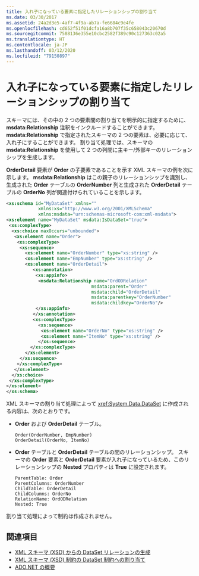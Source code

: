 ```yaml
---
title: 入れ子になっている要素に指定したリレーションシップの割り当て
ms.date: 03/30/2017
ms.assetid: 24a2d3e5-4af7-4f9a-ab7a-fe6684c9e4fe
ms.openlocfilehash: cd652f51f01dcfa16a8b707f35c658043c20670d
ms.sourcegitcommit: 7588136e355e10cbc2582f389c90c127363c02a5
ms.translationtype: HT
ms.contentlocale: ja-JP
ms.lasthandoff: 03/12/2020
ms.locfileid: "79150897"
---
```

# <a name="map-relations-specified-for-nested-elements"></a>入れ子になっている要素に指定したリレーションシップの割り当て
スキーマには、その中の 2 つの要素間の割り当てを明示的に指定するために、**msdata:Relationship** 注釈をインクルードすることができます。 **msdata:Relationship** で指定されたスキーマの 2 つの要素は、必要に応じて、入れ子にすることができます。 割り当て処理では、スキーマの **msdata:Relationship** を使用して 2 つの列間に主キー/外部キーのリレーションシップを生成します。  
  
 **OrderDetail** 要素が **Order** の子要素であることを示す XML スキーマの例を次に示します。 **msdata:Relationship** はこの親子のリレーションシップを識別し、生成された **Order** テーブルの **OrderNumber** 列と生成された **OrderDetail** テーブルの **OrderNo** 列が関連付けられていることを示します。  
  
```xml  
<xs:schema id="MyDataSet" xmlns=""
            xmlns:xs="http://www.w3.org/2001/XMLSchema"
            xmlns:msdata="urn:schemas-microsoft-com:xml-msdata">  
<xs:element name="MyDataSet" msdata:IsDataSet="true">  
 <xs:complexType>  
  <xs:choice maxOccurs="unbounded">  
   <xs:element name="Order">  
    <xs:complexType>  
     <xs:sequence>  
       <xs:element name="OrderNumber" type="xs:string" />  
       <xs:element name="EmpNumber" type="xs:string" />  
       <xs:element name="OrderDetail">  
          <xs:annotation>  
           <xs:appinfo>  
            <msdata:Relationship name="OrdODRelation"
                                msdata:parent="Order"
                                msdata:child="OrderDetail"
                                msdata:parentkey="OrderNumber"
                                msdata:childkey="OrderNo"/>  
           </xs:appinfo>  
          </xs:annotation>  
          <xs:complexType>  
            <xs:sequence>  
             <xs:element name="OrderNo" type="xs:string" />  
             <xs:element name="ItemNo" type="xs:string" />  
            </xs:sequence>  
         </xs:complexType>  
       </xs:element>  
     </xs:sequence>  
    </xs:complexType>  
   </xs:element>  
  </xs:choice>  
 </xs:complexType>  
</xs:element>  
</xs:schema>  
```  
  
 XML スキーマの割り当て処理によって <xref:System.Data.DataSet> に作成される内容は、次のとおりです。  
  
- **Order** および **OrderDetail** テーブル。  
  
    ```text  
    Order(OrderNumber, EmpNumber)  
    OrderDetail(OrderNo, ItemNo)  
    ```  
  
- **Order** テーブルと **OrderDetail** テーブルの間のリレーションシップ。 スキーマの **Order** 要素と **OrderDetail** 要素が入れ子になっているため、このリレーションシップの **Nested** プロパティは **True** に設定されます。  
  
    ```text  
    ParentTable: Order  
    ParentColumns: OrderNumber
    ChildTable: OrderDetail  
    ChildColumns: OrderNo
    RelationName: OrdODRelation  
    Nested: True  
    ```  
  
 割り当て処理によって制約は作成されません。  
  
## <a name="see-also"></a>関連項目

- [XML スキーマ (XSD) からの DataSet リレーションの生成](generating-dataset-relations-from-xml-schema-xsd.md)
- [XML スキーマ (XSD) 制約の DataSet 制約への割り当て](mapping-xml-schema-xsd-constraints-to-dataset-constraints.md)
- [ADO.NET の概要](../ado-net-overview.md)
